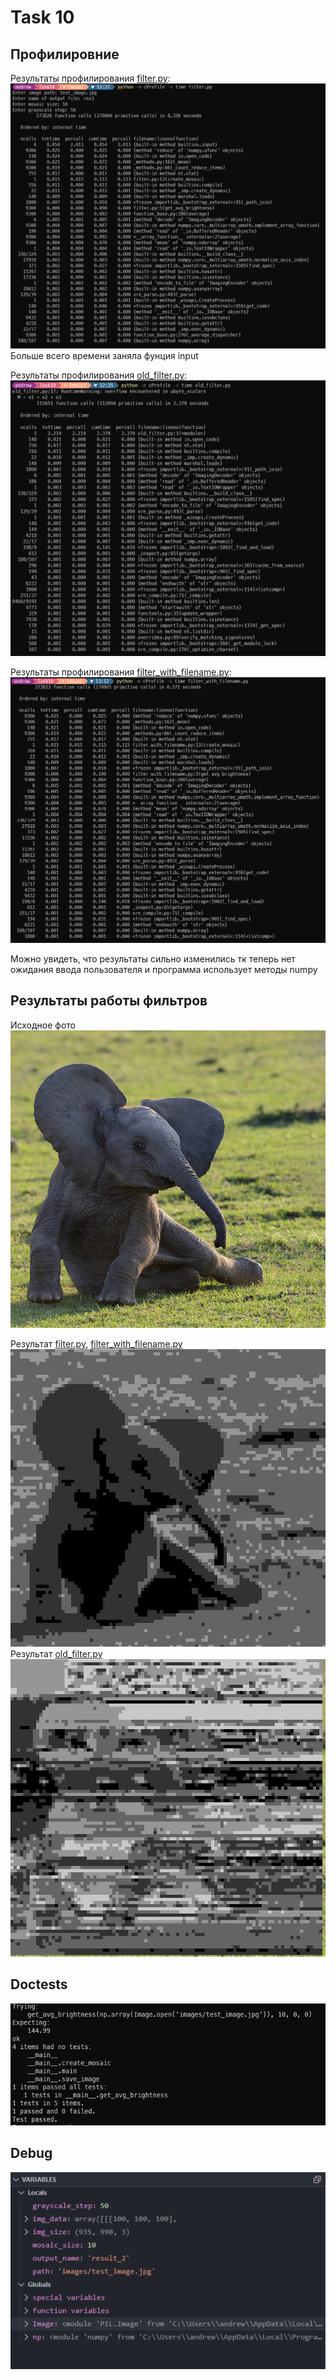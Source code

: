 # Task 10

## Профилировние

Результаты профилирования [filter.py](https://github.com/vazik66/Task10/blob/main/filter.py):
![Результат_1](images/cProfile_filter_1.png)
Больше всего времени заняла фунция input

Результаты профилирования [old_filter.py](https://github.com/vazik66/Task10/blob/main/old_filter.py):
![Результат_2](images/cProfile_old_filter_1.png)

Результаты профилирования [filter_with_filename.py](https://github.com/vazik66/Task10/blob/main/filter_with_filename.py):
![Результат_3](images/cProfile_filter_2.png)

Можно увидеть, что результаты сильно изменились тк теперь нет ожидания ввода пользователя и программа использует методы numpy

## Результаты работы фильтров

Исходное фото
![Исходное фото](images/test_image.jpg)

Результат [filter.py](https://github.com/vazik66/Task10/blob/main/filter.py), [filter_with_filename.py](https://github.com/vazik66/Task10/blob/main/filter_with_filename.py)
![filter.py, filter_with_filename.py](images/result_1.jpg)
Результат [old_filter.py](https://github.com/vazik66/Task10/blob/main/old_filter.py) ![old_filter](images/test_image_result_old.jpg)

## Doctests

![doctest](images/doctest_result.png)

## Debug

![doctest](images/debug.png)
